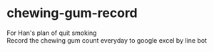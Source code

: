 # chewing-gum-record
For Han's plan of quit smoking  
Record the chewing gum count everyday to google excel by line bot
